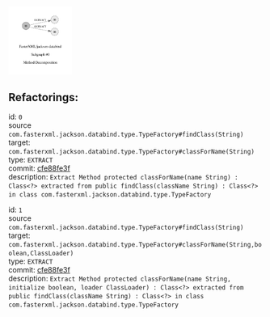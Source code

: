 <img src=subgraph_atomic_0.svg width=25%>

## Refactorings:

id: `0`\
source `com.fasterxml.jackson.databind.type.TypeFactory#findClass(String)`\
target: `com.fasterxml.jackson.databind.type.TypeFactory#classForName(String)`\
type: `EXTRACT`\
commit: [cfe88fe3f](https://github.com/FasterXML/jackson-databind/commit/cfe88fe3fbcc6b02ca55cee7b1f4ab13e249edea)\
description: `Extract Method protected classForName(name String) : Class<?> extracted from public findClass(className String) : Class<?> in class com.fasterxml.jackson.databind.type.TypeFactory`

id: `1`\
source `com.fasterxml.jackson.databind.type.TypeFactory#findClass(String)`\
target: `com.fasterxml.jackson.databind.type.TypeFactory#classForName(String,boolean,ClassLoader)`\
type: `EXTRACT`\
commit: [cfe88fe3f](https://github.com/FasterXML/jackson-databind/commit/cfe88fe3fbcc6b02ca55cee7b1f4ab13e249edea)\
description: `Extract Method protected classForName(name String, initialize boolean, loader ClassLoader) : Class<?> extracted from public findClass(className String) : Class<?> in class com.fasterxml.jackson.databind.type.TypeFactory`

